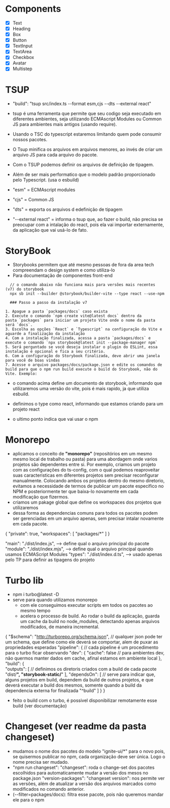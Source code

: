 # Components

- [X] Text
- [X] Heading
- [X] Box
- [X] Button
- [X] TextInput
- [X] TextArea
- [X] Checkbox
- [X] Avatar
- [X] Multistep

# TSUP  

- "build": "tsup src/index.ts --format esm,cjs --dts --external react"

- tsup é uma ferramenta que permite que seu codigo seja executado em diferentes ambientes, seja utilizando ECMAscript Modules ou Common JS para ambientes mais antigos (usando require).
- Usando o TSC do typescript estaremos limitando quem pode consumir nossos pacotes.
- O Tsup minifica os arquivos em arquivos menores, ao invés de criar um arquivo JS para cada arquivo do pacote.
- Com o TSUP podemos definir os arquivos de definição de tipagem.
- Além de ser mais performatico que o modelo padrão proporcionado pelo Typescript. (usa o esbuild)

- "esm" = ECMAscript modules
- "cjs" = Common JS
- "dts" = exporta os arquivos d edefinição de tipagem
- "--external react" = informa o tsup que, ao fazer o build, não precisa se preocupar com a intalação do react, pois ela vai importar externamente, da aplicação que vai usá-lo de fato.

# StoryBook

- Storybooks permitem que até mesmo pessoas de fora da area tech compreendam o design system e como utiliza-lo
- Para documentação de componentes front-end

```
  // o comando abaixo não funciona mais para versões mais recentes (v7) do storybook
  npx sb init --builder @storybook/builder-vite --type react --use-npm

  ### Passo a passo da instalação v7

1. Apague a pasta `packages/docs` caso exista
2. Execute o comando `npm create vite@latest docs` dentro da pasta `packages` para iniciar um projeto Vite onde o nome da pasta será `docs`.
3. Escolha as opções `React` e `Typescript` na configuração do Vite e aguarde a finalização da instalação
4. Com a instalação finalizada, acessa a pasta `packages/docs` e execute o comando `npx storybook@latest init --package-manager npm`
5. Será perguntado se você deseja instalar o plugin do ESLint, essa instalação é opcional e fica a seu critério.
6. Com a configuração do Storybook finalizada, deve abrir uma janela para você de boas vindas
7. Acesse o arquivo packages/docs/package.json e edite os comandos de build para que o npm run build execute o build do Storybook, não do Vite. Exemplo:
```

- o comando acima define um documento de storybook, informando que utilizaremos uma versão do vite, pois é mais rapido, ja que utiliza esbuild.

- definimos o type como react, informando que estamos criando para um projeto react
- o ultimo ponto indica que vai usar o npm

# Monorepo

- aplicamos o conceito de **"monorepo"** (repositórios em um mesmo mesmo local de trabalho ou pasta) para uma abordagem onde varios projetos são dependentes entre si. Por exemplo, criamos um projeto com as configurações do ts-config, com o qual podemos reaproveitar suas caracteristicas em diferentes projetos sem precisar reconfigurar manualmente. Colocando ambos os projetos dentro do mesmo diretorio, evitamos a necessidade de termos de publicar um pacote especifico no NPM e posteriormente ter que baixa-lo novamente em cada modificação que fizermos.
- criamos um pakage global que define os workspaces dos projetos que utilizaremos
- dessa forma as dependencias comuns para todos os pacotes podem ser gerenciadas em um arquivo apenas, sem precisar intalar novamente em cada pacote.

{
  "private": true,
  "workspaces": [
    "packages/*"
  ]
}

"main": "./dist/index.js", --> define qual o arquivo principal do pacote
"module": "./dist/index.mjs", --> define qual o arquivo principal quando usamos ECMAScript Modules
"types": "./dist/index.d.ts", --> usado apenas pelo TP para definir as tipagens do projeto

# Turbo lib

- npm i turbo@latest -D
- serve para quando utilizamos monorepo
  - com ele conseguimos executar scripts em todos os pacotes ao mesmo tempo
  - acelera o processo de build. Ao rodar o build da aplicação, guarda um cache da build no node_modules, detectando apenas arquivos modificados, de maneira incremental.

{
  "$schema": "<http://turborepo.org/schema.json>", // qualquer json pode ter um schema, que define como ele deverá se comportar, alem de puxar as propriedades esperadas
  "pipeline": {   // cada pipeline é um procedimento para o turbo ficar observando
    "dev": {
      "cache": false   // para ambientes dev, não quermos manter dados em cache, afinal estamos em ambiente local
    },
    "build": {  
      "outputs": [  // definimos os diretoris criados com a build de cada pacote
        "dist/**",
        "storybook-static/**"
      ],
      "dependsOn": [  // serve para indicar que, alguns projetos em build, dependem da build de outros projetos, e que deverá executar a build dos mesmos, somente quando a build da dependencia externa for finalizada
        "^build"
      ]
    }
  }

- feito o build com o turbo, é possivel disponibilizar remotamente esse build (ver documentação)

# Changeset (ver readme da pasta changeset)

- mudamos o nome dos pacotes do modelo "ignite-ui/*" para o novo pois, se quisermos publicar no npm, cada organização deve ser única. Logo o nome precisa ser mudado.
- "npm run changeset": "changeset": roda o change-set dos pacotes escolhidos para automaticamente mudar a versão dos mesos no package.json
"version-packages": "changeset version": nos permite ver as versões, além de atualizar a versão dos arquivos marcados como modificados no comando anterior.
- (--filter=packages/docs): filtra esse pacote, pois não queremos mandar ele para o npm

